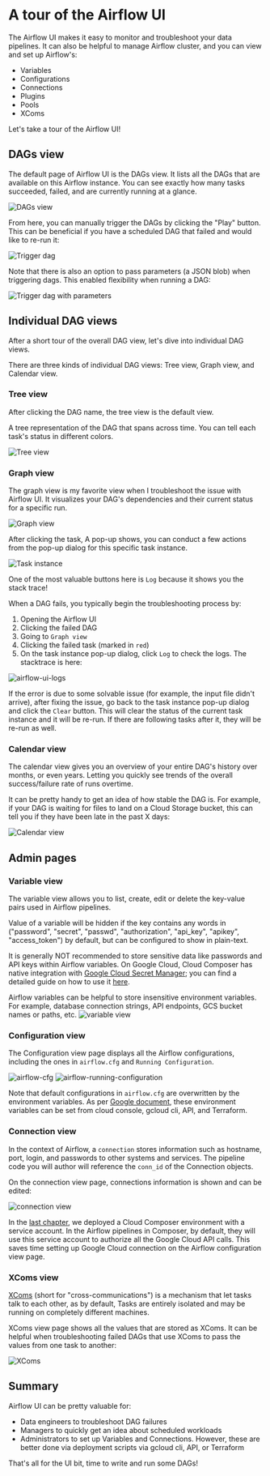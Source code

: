 # A tour of the Airflow UI

The Airflow UI makes it easy to monitor and troubleshoot your data pipelines. It can also be helpful to manage Airflow cluster, and you can view and set up Airflow's:

- Variables
- Configurations
- Connections
- Plugins
- Pools
- XComs

Let's take a tour of the Airflow UI!

## DAGs view

The default page of Airflow UI is the DAGs view. It lists all the DAGs that are available on this Airflow instance. You can see exactly how many tasks succeeded, failed, and are currently running at a glance.

![DAGs view](https://airflow.apache.org/docs/apache-airflow/stable/_images/dags.png)

From here, you can manually trigger the DAGs by clicking the "Play" button. This can be beneficial if you have a scheduled DAG that failed and would like to re-run it:

![Trigger dag](trigger-dag.png)

Note that there is also an option to pass parameters (a JSON blob) when triggering dags. This enabled flexibility when running a DAG:

![Trigger dag with parameters](trigger-dag-with-parameters.png)

## Individual DAG views

After a short tour of the overall DAG view, let's dive into individual DAG views.

There are three kinds of individual DAG views: Tree view, Graph view, and Calendar view.

### Tree view

After clicking the DAG name, the tree view is the default view.

A tree representation of the DAG that spans across time. You can tell each task's status in different colors.

![Tree view](https://airflow.apache.org/docs/apache-airflow/stable/_images/tree.png)

### Graph view

The graph view is my favorite view when I troubleshoot the issue with Airflow UI. It visualizes your DAG's dependencies and their current status for a specific run.

![Graph view](https://airflow.apache.org/docs/apache-airflow/stable/_images/graph.png)

After clicking the task, A pop-up shows, you can conduct a few actions from the pop-up dialog for this specific task instance.

![Task instance](task-instance.png)

One of the most valuable buttons here is `Log` because it shows you the stack trace!

When a DAG fails, you typically begin the troubleshooting process by:

1. Opening the Airflow UI
2. Clicking the failed DAG
3. Going to `Graph view`
4. Clicking the failed task (marked in `red`)
5. On the task instance pop-up dialog, click `Log` to check the logs. The stacktrace is here:

![airflow-ui-logs](airflow-ui-logs.png)

If the error is due to some solvable issue (for example, the input file didn't arrive), after fixing the issue, go back to the task instance pop-up dialog and click the `Clear` button. This will clear the status of the current task instance and it will be re-run. If there are following tasks after it, they will be re-run as well.

### Calendar view

The calendar view gives you an overview of your entire DAG's history over months, or even years. Letting you quickly see trends of the overall success/failure rate of runs overtime.

It can be pretty handy to get an idea of how stable the DAG is. For example, if your DAG is waiting for files to land on a Cloud Storage bucket, this can tell you if they have been late in the past X days:

![Calendar view](https://airflow.apache.org/docs/apache-airflow/stable/_images/calendar.png)

## Admin pages

### Variable view

The variable view allows you to list, create, edit or delete the key-value pairs used in Airflow pipelines.

Value of a variable will be hidden if the key contains any words in ("password", "secret", "passwd", "authorization", "api_key", "apikey", "access_token") by default, but can be configured to show in plain-text.

It is generally NOT recommended to store sensitive data like passwords and API keys within Airflow variables. On Google Cloud, Cloud Composer has native integration with [Google Cloud Secret Manager](https://cloud.google.com/secret-manager/docs); you can find a detailed guide on how to use it [here](https://cloud.google.com/composer/docs/secret-manager).

Airflow variables can be helpful to store insensitive environment variables. For example, database connection strings, API endpoints, GCS bucket names or paths, etc.
![variable view](https://airflow.apache.org/docs/apache-airflow/stable/_images/variable_hidden1.png)

### Configuration view

The Configuration view page displays all the Airflow configurations, including the ones in `airflow.cfg` and `Running Configuration`.

![airflow-cfg](airflow-ui-config-cfg.png)
![airflow-running-configuration](airflow-ui-config-running.png)

Note that default configurations in `airflow.cfg` are overwritten by the environment variables. As per [Google document](https://cloud.google.com/composer/docs/overriding-airflow-configurations), these environment variables can be set from cloud console, gcloud cli, API, and Terraform.

### Connection view

In the context of Airflow, a `connection` stores information such as hostname, port, login, and passwords to other systems and services. The pipeline code you will author will reference the `conn_id` of the Connection objects.

On the connection view page, connections information is shown and can be edited:

![connection view](https://airflow.apache.org/docs/apache-airflow/stable/_images/connections.png)

In the [last chapter](deploy-a-composer-environment.md), we deployed a Cloud Composer environment with a service account. In the Airflow pipelines in Composer, by default, they will use this service account to authorize all the Google Cloud API calls. This saves time setting up Google Cloud connection on the Airflow configuration view page.

### XComs view

[XComs](https://airflow.apache.org/docs/apache-airflow/stable/concepts/xcoms.html) (short for "cross-communications") is a mechanism that let tasks talk to each other, as by default, Tasks are entirely isolated and may be running on completely different machines.

XComs view page shows all the values that are stored as XComs. It can be helpful when troubleshooting failed DAGs that use XComs to pass the values from one task to another:

![XComs](airflow-ui-xcoms.png)

## Summary

Airflow UI can be pretty valuable for:

- Data engineers to troubleshoot DAG failures
- Managers to quickly get an idea about scheduled workloads
- Administrators to set up Variables and Connections. However, these are better done via deployment scripts via gcloud cli, API, or Terraform

That's all for the UI bit, time to write and run some DAGs!
